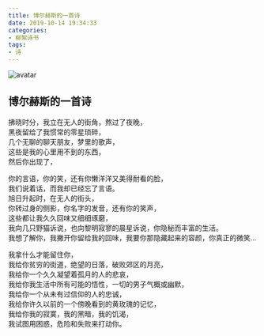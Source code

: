 ```yaml
---
title: 博尔赫斯的一首诗
date: 2019-10-14 19:34:33
categories:
- 柳絮诗书
tags: 
- 诗
---
```


![avatar](https://s2.ax1x.com/2019/10/27/KsbKv4.jpg)

博尔赫斯的一首诗
---
拂晓时分，我立在无人的街角，熬过了夜晚，  
黑夜留给了我惯常的零星琐碎，  
几个无聊的聊天朋友，梦里的歌声，  
这些是我的心里用不到的东西，  
然后你出现了，  
<!-- more -->
你的言语，你的笑，还有你懒洋洋又美得耐看的脸，  
我们说着话，而我却已经忘了言语。  
旭日升起时，在无人的街头，  
你转过身的侧影，你名字的发音，还有你的笑声，  
这些都让我久久回味又细细琢磨，  
我向几只野猫诉说，也向黎明寂寥的晨星诉说，你隐秘而丰富的生活。  
我想了解你，我撇开你留给我的回味，我要你那隐藏起来的容颜，你真正的微笑...  

我拿什么才能留住你，  
我给你贫穷的街道，绝望的日落，破败郊区的月亮，  
我给你一个久久凝望着孤月的人的悲哀，  
我给你我生活中所有可能的悟性，一切的男子气概或幽默，  
我给你一个从未有过信仰的人的忠诚，  
我给你许久以前的一个傍晚看到的黄玫瑰的记忆，  
我给你我的寂寞，我的黑暗，我的饥渴，  
我试图用困惑，危险和失败来打动你。   
